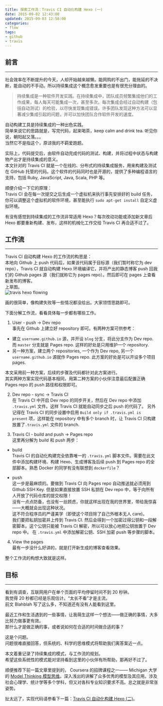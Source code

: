 ```yaml
---
title: 探索工作流：Travis CI 自动化构建 Hexo (一)
date: 2015-09-02 12:43:00
updated: 2015-09-03 12:58:00
categories:
- flow
tags:
- github
- travis
---
```


## 前言
---

社会效率在不断提升的今天，人却开始越来越懒。能网购的不出门，能拖延的不决断，能自动的不手动。所以持续集成这个概念愈发重要也是有很充分理由的。  

> 持续集成是一种软件开发实践。在持续集成中，团队成员频繁集成他们的工作成果，每人每天可能集成一次，甚至多次。每次集成会经过自动构建（包括自动测试）的检验，以尽快发现集成错误。许多团队发现这种方法可以显著减少集成引起的问题，并可以加快团队合作软件开发的速度。

自动构建工具是持续集成的一种出色实践。  	
简单来说它的思路就是，写完代码，起来喝茶，keep calm and drink tea. 听见你说，朝阳起又落。。。  
当然它不是指这个，原谅我的不羁爱跑题。

实际上，代码提交后，由软件自动完成代码的测试、构建，并将过程中状态与构建物产出才是持续集成的意义。  
本文针对的 Travis CI 就是一个在线的、分布式的持续集成服务，用来构建及测试在 GitHub 托管的代码。这个软件的代码同时也是开源的，提供了多种编程语言的支持，包括 Ruby, JavaScript, Java, Scala, PHP 等。

顺便介绍一下它的原理：  
Travis CI 会在每一次提交之后生成一个虚拟机来执行事先安排好的 build 任务，你可以调整这个虚拟机的软件环境，甚至能执行 `sudo apt-get install` 自定义虚拟环境。

有没有感觉到持续集成的工作流非常适用 Hexo？每次改动功能或添加新文章后 Hexo 都要重新构建、发布，这样的机械化工作交给 Travis CI 再合适不过了。

## 工作流
---

Travis CI 自动构建 Hexo 的工作流的构思是：  
本地向 Github 上 push 代码后，如果该代码属于目标源（我们暂时称它为 dev repo），Travis CI 就自动构建 Hexo 环境编译它，并将产出的静态博客 push 回我们的 Github pages 源（我们就称它为 pages repo）。然后即可在 pages 上查看新发布的博客。  
上草图。  
![travis hexo flowing](travis-hexo-flowing.png)

画的很简单，像构建失败等一些情况都没绘出。大家领悟思路即可。

下面分解工作流，看看具体每一步都有哪些工作。

1. User - push -> Dev repo  
  事先在 Github 上建立好 repository 即可。有两种方案可供参考：

  * 建立 `username.github.io` 源，并开设 `blog` 分支，将此分支作为 Dev repo. 而 `master` 分支就是 Pages repo. 这样的好处是只用维护一个 repository.
  * 另一种方案，建立两个 repositories, 一个作为 Dev repo, 另一个`username.github.io` 源就作 Pages repo. 此方案的好处是可以开设多个项目 pages.

  本文采用前一种方案，后续的步骤及代码都针对此方案进行。  
  其实两种方案实现代码基本相同，用第二种方案的小伙伴注意最后配置正确 Pages repo 的 push 路径和权限即可。

2. Dev repo - sync -> Travis CI  
  在 Travis CI 中开启 Dev repo 的同步开关，然后在 Dev repo 中添加 `.travis.yml` 文件。这样 Travis CI 就能自动同步之后 push 的代码了。
  另外记得在 Travis CI 的同步设置中启用 `Build only if .travis.yml is present` 项，这样能在 repository 中有多个 branch 时，让 Travis CI 只构建放置了`.travis.yml` 文件的 branch.

3. Travis CI - build and push -> Pages repo  
  这里再分解为 build 和 push 两步：

  * build  
  Travis CI 的自动化构建完全依靠唯一的 `.travis.yml` 脚本文件。需要在此文件中添加构建环境、构建 Hexo、生成博客及后续 push 到 Pages repo 的全部脚本。熟悉 Docker 的同学有没有联想到 `dockerfile`？

  * push  
  这一步是最麻烦的。要做到 Travis CI 向 Pages repo 自动推送就必须用到 Github SSH Key. 但是如果直接放置 SSH 私钥在 Dev repo 中，等于向所有人开放了代码仓库的提交权限！  
  没有一点点防备，也没有一丝顾虑，你就这样出现在我的世界里，带给我惊喜——大概就会出现这种状况。  
  这不符合程序员的严谨美学（即使这个项目除了自己外根本无人 care)。  
  我们要把私钥加密并上传到 Travis CI. 然后会得到一个加密过得公钥和一段解密脚本。这个公钥只能被 Travis CI 解密，所以可以放心地把公钥放置于 Dev repo 中。 
  在 `.travis.yml` 中添加解密公钥、SSH 加密 push 等步骤的脚本。
  
4. View the pages  
  最有一步没什么好讲的，就是打开新生成的博客查看效果。

整个工作流的构想大致就是这样。

## 目标
---

看到有调查，互联网用户在单个页面的平均停留时间不到 20 秒钟。  
我觉得 20 秒都已经是乐观估计。“太长不看”才是主流。  
前文 Blahblah 写了这么多，不知道还有没有人能看到这里。

最近工作和生活遇到的一些事情，让我萌生这样一个想法——做正确的事情，大多比努力做事更有效。  
那什么才是做正确的事，或者说如何在合适的时间做合适的事？

这是个问题。  
问题很难直接回答，但系统的、科学的思维模式将帮助我们离答案近一点。

本文着重记录了持续集成的模式，与工作流的规划。  
希望这些系统性的模式能对坚持看到这里的小伙伴有所帮助，那再好不过了。

顺便推荐下前一篇文章里提到的， Coursera 的招牌课程之一—— Michigan 大学的 [Model Thinking 模型思维](http://v2cc.github.io/2015/08/20/course-notes-of-model-thinking/)。深入浅出的讲解了众多优秀的模型及其应用。涉及社会心理学、统计学等多个学科，但又对各科专业知识要求不高。总之就是非常涨姿势。

扯太远了，实现代码请参看下一篇：[Travis CI 自动化构建 Hexo (二)](http://v2cc.github.io/2015/09/03/unbelievable-workflow-autodeploy-hexo-by-travis-2/)。